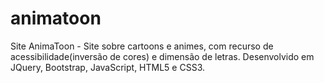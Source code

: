 # animatoon
Site AnimaToon - Site sobre cartoons e animes, com recurso de acessibilidade(inversão de cores) e dimensão de letras. Desenvolvido em JQuery, Bootstrap, JavaScript, HTML5 e CSS3.
